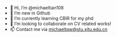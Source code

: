- 👋 Hi, I’m @michaeltian108
- 👀 I’m new in Github
- 🌱 I’m currently learning CBIR for my phd
- 💞️ I’m looking to collaborate on CV related works!
- 📫 Contact me via michaeltqw@stu.xjtu.edu.cn

<!---
michaeltian108/michaeltian108 is a ✨ special ✨ repository because its `README.md` (this file) appears on your GitHub profile.
You can click the Preview link to take a look at your changes.
--->
